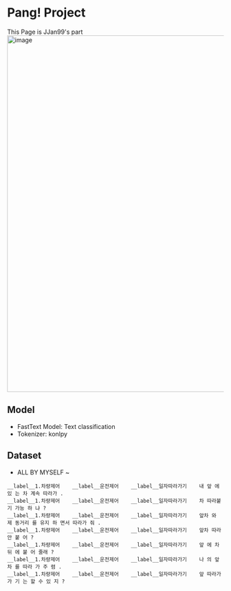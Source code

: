 # Pang! Project
This Page is JJan99's part
<img width="827" alt="image" src="https://github.com/kwakeunji/pang/assets/67047653/7c1a48ba-1e46-4b25-a635-7439353814c0">

## Model
- FastText Model: Text classification
- Tokenizer: konlpy

## Dataset
- ALL BY MYSELF ~
```
__label__1.차량제어    __label__운전제어    __label__일자따라가기    내 앞 에 있 는 차 계속 따라가 .
__label__1.차량제어    __label__운전제어    __label__일자따라가기    차 따라붙 기 가능 하 냐 ?
__label__1.차량제어    __label__운전제어    __label__일자따라가기    앞차 와 제 동거리 를 유지 하 면서 따라가 줘 .
__label__1.차량제어    __label__운전제어    __label__일자따라가기    앞차 따라 안 붙 어 ?
__label__1.차량제어    __label__운전제어    __label__일자따라가기    앞 에 차 뒤 에 붙 어 줄래 ?
__label__1.차량제어    __label__운전제어    __label__일자따라가기    나 의 앞차 를 따라 가 주 렴 .
__label__1.차량제어    __label__운전제어    __label__일자따라가기    앞 따라가 가 기 는 할 수 있 지 ?
```
